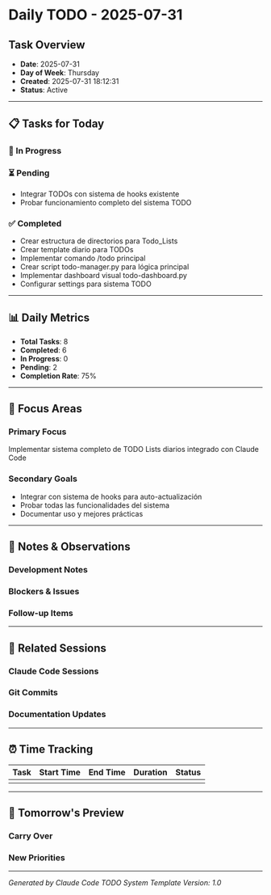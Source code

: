 # Daily TODO - 2025-07-31

## Task Overview
- **Date**: 2025-07-31
- **Day of Week**: Thursday
- **Created**: 2025-07-31 18:12:31
- **Status**: Active

---

## 📋 Tasks for Today

### 🔄 In Progress
<!-- Tasks currently being worked on -->

### ⏳ Pending  
- Integrar TODOs con sistema de hooks existente
- Probar funcionamiento completo del sistema TODO

### ✅ Completed
- Crear estructura de directorios para Todo_Lists
- Crear template diario para TODOs
- Implementar comando /todo principal
- Crear script todo-manager.py para lógica principal
- Implementar dashboard visual todo-dashboard.py
- Configurar settings para sistema TODO

---

## 📊 Daily Metrics

- **Total Tasks**: 8
- **Completed**: 6
- **In Progress**: 0  
- **Pending**: 2
- **Completion Rate**: 75%

---

## 🎯 Focus Areas

### Primary Focus
Implementar sistema completo de TODO Lists diarios integrado con Claude Code

### Secondary Goals
- Integrar con sistema de hooks para auto-actualización
- Probar todas las funcionalidades del sistema
- Documentar uso y mejores prácticas

---

## 📝 Notes & Observations

### Development Notes
<!-- Technical notes, decisions, learnings -->

### Blockers & Issues
<!-- Problems encountered and their status -->

### Follow-up Items
<!-- Tasks to continue tomorrow or later -->

---

## 🔗 Related Sessions

### Claude Code Sessions
<!-- Links to related development sessions -->

### Git Commits
<!-- Important commits made today -->

### Documentation Updates
<!-- Documentation changes -->

---

## ⏰ Time Tracking

| Task | Start Time | End Time | Duration | Status |
|------|------------|----------|----------|---------|
|      |            |          |          |         |

---

## 🚀 Tomorrow's Preview

### Carry Over
<!-- Tasks not completed today -->

### New Priorities
<!-- Fresh tasks for tomorrow -->

---

*Generated by Claude Code TODO System*
*Template Version: 1.0*